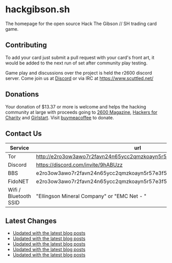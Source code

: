 # hackgibson.sh
The homepage for the open source Hack The Gibson // SH trading card game.


## Contributing

To add your card just submit a pull request with your card's front art, it would be added to the next run of set after community play testing.

Game play and discussions over the project is held the r2600 discord server. Come join us at [Discord](https://discord.com/invite/9hABUzz) or via IRC at https://www.scuttled.net/


## Donations

Your donation of $13.37 or more is welcome and helps the hacking community at large with proceeds going to [2600 Magazine](https://2600.com/), [Hackers for Charity](https://hackersforcharity.org) and [Girlstart](https://girlstart.org).  Visit [buymeacoffee](https://www.buymeacoffee.com/hackgibson.sh) to donate.


## Contact Us

Service | url
-|-
Tor | http://e2ro3ow3awo7r2favn24n65ycc2qmzkoayn5r57e3f56nvjwdcgg32ad.onion
Discord | https://discord.com/invite/9hABUzz
BBS | e2ro3ow3awo7r2favn24n65ycc2qmzkoayn5r57e3f56nvjwdcgg32ad.onion:23
FidoNET | e2ro3ow3awo7r2favn24n65ycc2qmzkoayn5r57e3f56nvjwdcgg32ad.onion:24554
Wifi / Bluetooth SSID | "Ellingson Mineral Company" or "EMC Net - <fidonet address>"

## Latest Changes
<!-- BLOG-POST-LIST:START -->
- [Updated with the latest blog posts](https://github.com/DFW2600/hackgibson.sh/commit/5ae1017b692765df8f7ba9c4d096312cbb9dcbe8)
- [Updated with the latest blog posts](https://github.com/DFW2600/hackgibson.sh/commit/cff8baffebbff6be9c07f563430bc707bb976546)
- [Updated with the latest blog posts](https://github.com/DFW2600/hackgibson.sh/commit/19f8eb467de9c8b301a68e1f662f9e9b83bac55a)
- [Updated with the latest blog posts](https://github.com/DFW2600/hackgibson.sh/commit/0837c0b4d1469b7c31e6f1060f468d9e799de233)
- [Updated with the latest blog posts](https://github.com/DFW2600/hackgibson.sh/commit/679a30f15afe2993b5fe058ba1ea1b741b81b2a7)
<!-- BLOG-POST-LIST:END -->
